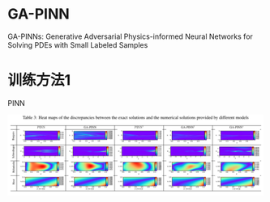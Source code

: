 # GA-PINN
GA-PINNs: Generative Adversarial Physics-informed Neural Networks for Solving PDEs with Small Labeled Samples
# 训练方法1
$\text { PINN }$


<img src="./figures/1.png" width="633" >
